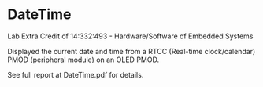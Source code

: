 # DateTime

Lab Extra Credit of 14:332:493 - Hardware/Software of Embedded Systems

Displayed the current date and time from a RTCC (Real-time clock/calendar) PMOD (peripheral
module) on an OLED PMOD.

See full report at DateTime.pdf for details.
